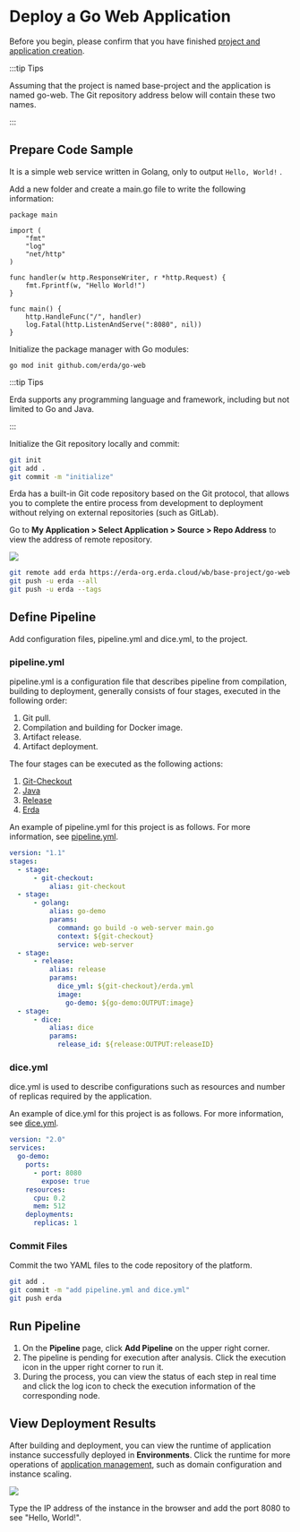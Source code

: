 # Deploy a Go Web Application

Before you begin, please confirm that you have finished [project and application creation](../../../quick-start/newbie.html#join-a-project).

:::tip Tips

Assuming that the project is named base-project and the application is named go-web. The Git repository address below will contain these two names.

:::


## Prepare Code Sample

It is a simple web service written in Golang, only to output `Hello, World!` .

Add a new folder and create a main.go file to write the following information:

```code
package main

import (
    "fmt"
    "log"
    "net/http"
)

func handler(w http.ResponseWriter, r *http.Request) {
    fmt.Fprintf(w, "Hello World!")
}

func main() {
    http.HandleFunc("/", handler)
    log.Fatal(http.ListenAndServe(":8080", nil))
}
```

Initialize the package manager with Go modules:

```
go mod init github.com/erda/go-web
```

:::tip Tips

Erda supports any programming language and framework, including but not limited to Go and Java.

:::

Initialize the Git repository locally and commit:

```bash
git init
git add .
git commit -m "initialize"
```

Erda has a built-in Git code repository based on the Git protocol, that allows you to complete the entire process from development to deployment without relying on external repositories (such as GitLab).

Go to **My Application > Select Application > Source > Repo Address** to view the address of remote repository.

![](http://terminus-paas.oss-cn-hangzhou.aliyuncs.com/paas-doc/2022/02/21/949e705b-98d2-4697-8a77-5861c94d607a.png)

```bash
git remote add erda https://erda-org.erda.cloud/wb/base-project/go-web
git push -u erda --all
git push -u erda --tags
```

## Define Pipeline
Add configuration files, pipeline.yml and dice.yml, to the project.

### pipeline.yml

pipeline.yml is a configuration file that describes pipeline from compilation, building to deployment, generally consists of four stages, executed in the following order:

1. Git pull.
2. Compilation and building for Docker image.
3. Artifact release.
4. Artifact deployment.

The four stages can be executed as the following actions:

1. [Git-Checkout](https://www.erda.cloud/market/action/git-checkout)
2. [Java](https://www.erda.cloud/market/action/java)
3. [Release](https://www.erda.cloud/market/action/release)
4. [Erda](https://www.erda.cloud/market/action/dice)

An example of pipeline.yml for this project is as follows. For more information, see [pipeline.yml](../../guides/reference/pipeline.html).

```yml
version: "1.1"
stages:
  - stage:
      - git-checkout:
          alias: git-checkout
  - stage:
      - golang:
          alias: go-demo
          params:
            command: go build -o web-server main.go
            context: ${git-checkout}
            service: web-server
  - stage:
      - release:
          alias: release
          params:
            dice_yml: ${git-checkout}/erda.yml
            image:
              go-demo: ${go-demo:OUTPUT:image}
  - stage:
      - dice:
          alias: dice
          params:
            release_id: ${release:OUTPUT:releaseID}
```

### dice.yml

dice.yml is used to describe configurations such as resources and number of replicas required by the application.

An example of dice.yml for this project is as follows. For more information, see [dice.yml](../../guides/reference/dice-yaml.html).

```yml
version: "2.0"
services:
  go-demo:
    ports:
      - port: 8080
        expose: true
    resources:
      cpu: 0.2
      mem: 512
    deployments:
      replicas: 1
```

### Commit Files

Commit the two YAML files to the code repository of the platform.

```bash
git add .
git commit -m "add pipeline.yml and dice.yml"
git push erda
```

## Run Pipeline

1. On the **Pipeline** page, click **Add Pipeline** on the upper right corner.
2. The pipeline is pending for execution after analysis. Click the execution icon in the upper right corner to run it.
3. During the process, you can view the status of each step in real time and click the log icon to check the execution information of the corresponding node.

## View Deployment Results

After building and deployment, you can view the runtime of application instance successfully deployed in **Environments**. Click the runtime for more operations of [application management](../../guides/deploy/management.html), such as domain configuration and instance scaling.

![](http://terminus-paas.oss-cn-hangzhou.aliyuncs.com/paas-doc/2022/02/21/bc98297a-156f-435a-b022-1397c739e001.png)

Type the IP address of the instance in the browser and add the port 8080 to see "Hello, World!".

